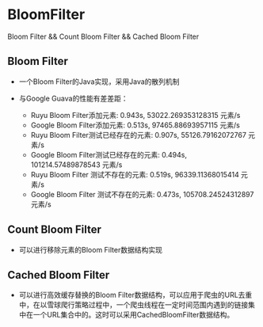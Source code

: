# BloomFilter
Bloom Filter &amp;&amp; Count Bloom Filter &amp;&amp; Cached Bloom Filter


## Bloom Filter

- 一个Bloom Filter的Java实现，采用Java的散列机制

- 与Google Guava的性能有差差距：

  + Ruyu Bloom Filter添加元素: 0.943s, 53022.269353128315 元素/s
  + Google Bloom Filter添加元素: 0.513s, 97465.88693957115 元素/s
  + Ruyu Bloom Filter测试已经存在的元素: 0.907s, 55126.79162072767 元素/s
  + Google Bloom Filter测试已经存在的元素: 0.494s, 101214.57489878543 元素/s
  + Ruyu Bloom Filter 测试不存在的元素: 0.519s, 96339.11368015414 元素/s
  + Google Bloom Filter 测试不存在的元素: 0.473s, 105708.24524312897 元素/s


## Count Bloom Filter

- 可以进行移除元素的Bloom Filter数据结构实现

## Cached Bloom Filter

- 可以进行高效缓存替换的Bloom Filter数据结构，可以应用于爬虫的URL去重中，在以雪球爬行策略过程中，一个爬虫线程在一定时间范围内遇到的链接集中在一个URL集合中的。这时可以采用CachedBloomFilter数据结构。
